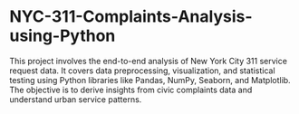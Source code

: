 # NYC-311-Complaints-Analysis-using-Python
This project involves the end-to-end analysis of New York City 311 service request data. It covers data preprocessing, visualization, and statistical testing using Python libraries like Pandas, NumPy, Seaborn, and Matplotlib. The objective is to derive insights from civic complaints data and understand urban service patterns.

